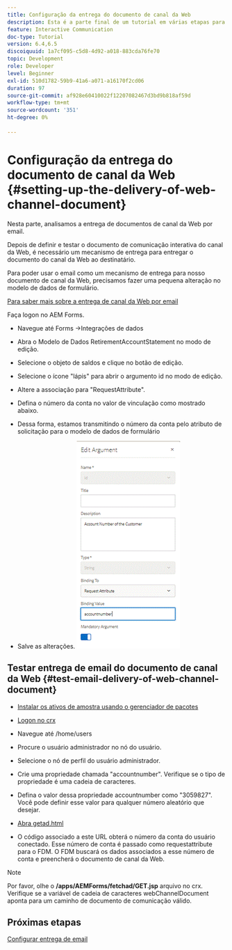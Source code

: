 ```yaml
---
title: Configuração da entrega do documento de canal da Web
description: Esta é a parte final de um tutorial em várias etapas para criar seu primeiro documento de comunicações interativas. Nesta parte, analisamos a entrega de documentos de canal da Web por email.
feature: Interactive Communication
doc-type: Tutorial
version: 6.4,6.5
discoiquuid: 1a7cf095-c5d8-4d92-a018-883cda76fe70
topic: Development
role: Developer
level: Beginner
exl-id: 510d1782-59b9-41a6-a071-a16170f2cd06
duration: 97
source-git-commit: af928e60410022f12207082467d3bd9b818af59d
workflow-type: tm+mt
source-wordcount: '351'
ht-degree: 0%

---
```


# Configuração da entrega do documento de canal da Web {#setting-up-the-delivery-of-web-channel-document}


Nesta parte, analisamos a entrega de documentos de canal da Web por email.

Depois de definir e testar o documento de comunicação interativa do canal da Web, é necessário um mecanismo de entrega para entregar o documento do canal da Web ao destinatário.

Para poder usar o email como um mecanismo de entrega para nosso documento de canal da Web, precisamos fazer uma pequena alteração no modelo de dados de formulário.

[Para saber mais sobre a entrega de canal da Web por email](/help/forms/interactive-communications/delivery-of-web-channel-document-tutorial-use.md)

Faça logon no AEM Forms.

* Navegue até Forms ->Integrações de dados

* Abra o Modelo de Dados RetirementAccountStatement no modo de edição.

* Selecione o objeto de saldos e clique no botão de edição.

* Selecione o ícone &quot;lápis&quot; para abrir o argumento id no modo de edição.

* Altere a associação para &quot;RequestAttribute&quot;.

* Defina o número da conta no valor de vinculação como mostrado abaixo.

* Dessa forma, estamos transmitindo o número da conta pelo atributo de solicitação para o modelo de dados de formulário

* Salve as alterações.
  ![fdm](assets/requestattribute.gif)

## Testar entrega de email do documento de canal da Web {#test-email-delivery-of-web-channel-document}

* [Instalar os ativos de amostra usando o gerenciador de pacotes](assets/webchanneldelivery.zip)
* [Logon no crx](http://localhost:4502/crx/de/index.jsp#)

* Navegue até /home/users

* Procure o usuário administrador no nó do usuário.

* Selecione o nó de perfil do usuário administrador.

* Crie uma propriedade chamada &quot;accountnumber&quot;. Verifique se o tipo de propriedade é uma cadeia de caracteres.

* Defina o valor dessa propriedade accountnumber como &quot;3059827&quot;. Você pode definir esse valor para qualquer número aleatório que desejar.

* [Abra getad.html](http://localhost:4502/content/getad.html)

* O código associado a este URL obterá o número da conta do usuário conectado. Esse número de conta é passado como requestattribute para o FDM. O FDM buscará os dados associados a esse número de conta e preencherá o documento de canal da Web.

>[!NOTE]
>
>Por favor, olhe o **/apps/AEMForms/fetchad/GET.jsp** arquivo no crx. Verifique se a variável de cadeia de caracteres webChannelDocument aponta para um caminho de documento de comunicação válido.

## Próximas etapas

[Configurar entrega de email](../interactive-communications/delivery-of-web-channel-document-tutorial-use.md)